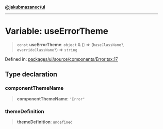 [**@jakubmazanec/ui**](../README.md)

---

# Variable: useErrorTheme

> `const` **useErrorTheme**: `object` & () => (`baseClassName?`, `overrideClassName?`) => `string`

Defined in:
[packages/ui/source/components/Error.tsx:17](https://github.com/jakubmazanec/tools/blob/026d472564678641afd0039e9c07d936f221ca46/packages/ui/source/components/Error.tsx#L17)

## Type declaration

### componentThemeName

> **componentThemeName**: `"Error"`

### themeDefinition

> **themeDefinition**: `undefined`
